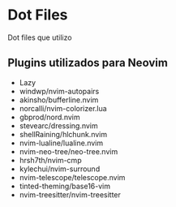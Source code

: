 
# Dot Files

Dot files que utilizo


## Plugins utilizados para Neovim

- Lazy
- windwp/nvim-autopairs
- akinsho/bufferline.nvim
- norcalli/nvim-colorizer.lua
- gbprod/nord.nvim
- stevearc/dressing.nvim
- shellRaining/hlchunk.nvim
- nvim-lualine/lualine.nvim
- nvim-neo-tree/neo-tree.nvim
- hrsh7th/nvim-cmp
- kylechui/nvim-surround
- nvim-telescope/telescope.nvim
- tinted-theming/base16-vim
- nvim-treesitter/nvim-treesitter

